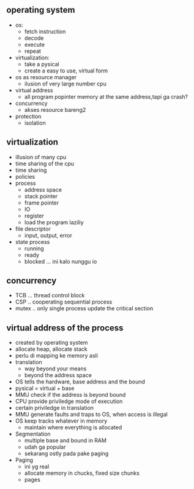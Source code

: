 ## operating system
- os:
    - fetch instruction
    - decode
    - execute
    - repeat
- virtualization:
    - take a pysical
    - create a easy to use, virtual form
- os as resource manager
    - ilusion of very large number cpu
- virtual address
    - all program popinter memory at the same address,tapi ga crash?
- concurrency
    - akses resource bareng2
- protection
    - isolation

## virtualization
- illusion of many cpu
- time sharing of the cpu
- time sharing
- policies
- process
    - address space
    - stack pointer
    - frame pointer
    - IO
    - register
    - load the program laziliy
- file descriptor
    - input, output, error
- state process
    - running
    - ready
    - blocked ... ini kalo nunggu io

## concurrency
- TCB ... thread control block
- CSP .. cooperating sequential process
- mutex .. only single process update the critical section


## virtual address of the process
- created by operating system
- allocate heap, allocate stack
- perlu di mapping ke memory asli
- translation
    - way beyond your means
    - beyond the address space
- OS tells the hardware, base address and the bound
- pysical = virtual + base
- MMU check if the address is beyond bound
- CPU provide priviledge mode of execution
- certain priviledge in translation
- MMU generate faults and traps to OS, when access is illegal
- OS keep tracks whatever in memory
    - maintain where everything is allocated
- Segmentation
    - multiple base and bound in RAM
    - udah ga popular
    - sekarang ostly pada pake paging
- Paging
    - ini yg real
    - allocate memory in chucks, fixed size chunks
    - pages
    